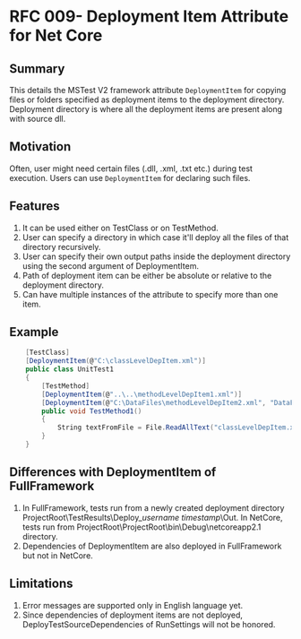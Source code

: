 # RFC 009- Deployment Item Attribute for Net Core

## Summary
This details the MSTest V2 framework attribute `DeploymentItem` for copying files or folders specified as deployment items to the deployment directory. Deployment directory is where all the deployment items are present along with source dll.

## Motivation
Often, user might need certain files (.dll, .xml, .txt etc.) during test execution. Users can use `DeploymentItem` for declaring such files.

## Features
1. It can be used either on TestClass or on TestMethod.
2. User can specify a directory in which case it'll deploy all the files of that directory recursively.
3. User can specify their own output paths inside the deployment directory using the second argument of DeploymentItem.
4. Path of deployment item can be either be absolute or relative to the deployment directory.
5. Can have multiple instances of the attribute to specify more than one item.

## Example
```csharp
    [TestClass]
    [DeploymentItem(@"C:\classLevelDepItem.xml")]
    public class UnitTest1
    {
        [TestMethod]
        [DeploymentItem(@"..\..\methodLevelDepItem1.xml")]
        [DeploymentItem(@"C:\DataFiles\methodLevelDepItem2.xml", "DataFiles")]
        public void TestMethod1()
        {
            String textFromFile = File.ReadAllText("classLevelDepItem.xml");
        }
    }
```

## Differences with DeploymentItem of FullFramework
1. In FullFramework, tests run from a newly created deployment directory ProjectRoot\TestResults\Deploy_*username* *timestamp*\Out. In NetCore, tests run from ProjectRoot\ProjectRoot\bin\Debug\netcoreapp2.1 directory.      
2. Dependencies of DeploymentItem are also deployed in FullFramework but not in NetCore.

## Limitations
1. Error messages are supported only in English language yet.
2. Since dependencies of deployment items are not deployed, DeployTestSourceDependencies of RunSettings will not be honored.
